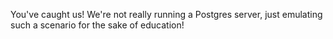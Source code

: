 You've caught us!
We're not really running a Postgres server, just emulating such a scenario for the sake of education!
